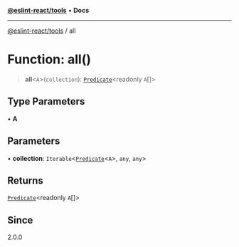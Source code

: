 [**@eslint-react/tools**](../README.md) • **Docs**

***

[@eslint-react/tools](../README.md) / all

# Function: all()

> **all**\<`A`\>(`collection`): [`Predicate`](../interfaces/Predicate.md)\<readonly `A`[]\>

## Type Parameters

• **A**

## Parameters

• **collection**: `Iterable`\<[`Predicate`](../interfaces/Predicate.md)\<`A`\>, `any`, `any`\>

## Returns

[`Predicate`](../interfaces/Predicate.md)\<readonly `A`[]\>

## Since

2.0.0

